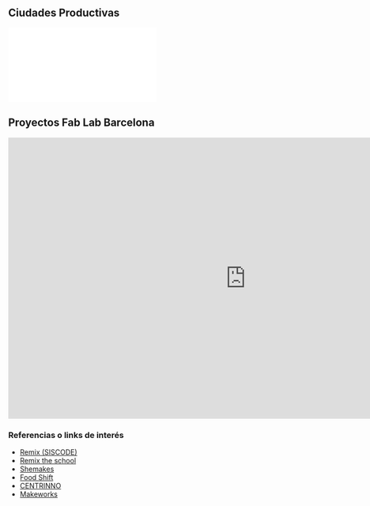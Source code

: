 ## Ciudades Productivas

![](assets/presentaciones-39bcbb33.pdf)

## Proyectos Fab Lab Barcelona

<iframe src="https://docs.google.com/presentation/d/e/2PACX-1vRPvs2Ph0U6PQEDPm1TP5DtypGf712_EaGoy7OIlLkkzXJOGDgHC27v_XinEXB0wa1eTBZLCAdDdAwn/embed?start=false&loop=false&delayms=3000" frameborder="0" width="960" height="569" allowfullscreen="true" mozallowfullscreen="true" webkitallowfullscreen="true"></iframe>

### Referencias o links de interés
- [Remix (SISCODE)](https://siscodeproject.eu/)
- [Remix the school](https://fablabbcn.org/projects/remix-the-school)
- [Shemakes](https://shemakes.eu/)
- [Food Shift](https://foodshift2030.eu/)
- [CENTRINNO](https://centrinno.eu/)
- [Makeworks](https://make.works/)
